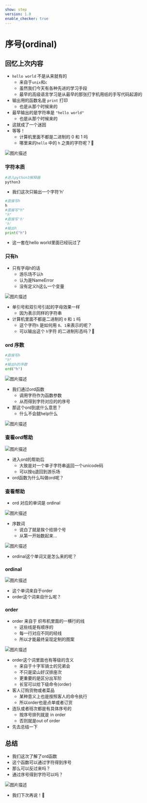 ```yaml
---
show: step
version: 1.0
enable_checker: true
---
```


# 序号(ordinal)

## 回忆上次内容

- `hello world` 不是从来就有的
	- 来自于`unix`和`c`
	- 虽然我们今天有各种先进的学习手段
	- 最早的高级语言学习是从最早的那张打字机用纸的手写代码起源的
- 输出用的函数名是 `print` 打印	
  -	也是从那个时候来的 
- 最早输出的是字符串是 `"hello world"`
	- 也是从那个时候来的 
- 这就成了一个迷因
- 等等！
	- 计算机里面不都是二进制的 0 和 1 吗
	- 哪里来的`hello` 中的 `h` 之类的字符呢？🤔

![图片描述](https://doc.shiyanlou.com/courses/uid1190679-20220923-1663933793795)

### 字符本质

```bash
#进入python3解释器
python3
```

- 我们这次只输出一个字符'h'

```python
#直接写h
h
#直接写"h"
"h"
#直接写'h'
'h'
#输出h
print("h")
```

- 这一套在hello world里面已经玩过了

### 只有h

- 只有字母h的话
	- 游乐场不认h
	- 认为是NameError
	- 没有定义h这么一个变量

![图片描述](https://doc.shiyanlou.com/courses/uid1190679-20210310-1615335235709)

- 单引号和双引号引起的字母效果一样
	- 因为表示同样的字符串
- 计算机里面不都是二进制的 `0` 和 `1` 吗
	- 这个字符`h` 是如何用 `0`、`1`来表示的呢？ 
	- 可以输出这个 `h`字符 的二进制形态吗？🤔

### ord 序数

```python
#直接写h
"h"
#输出h的序数
ord("h")
```

![图片描述](https://doc.shiyanlou.com/courses/uid1190679-20220923-1663937292671)

- 我们通过ord函数
	- 调用字符作为函数参数
	- 从而得到字符对应的的序号
- 那这个ord到底什么意思？
	- 什么不会就help什么

![图片描述](https://doc.shiyanlou.com/courses/uid1190679-20220923-1663937300418)

### 查看ord帮助

![图片描述](https://doc.shiyanlou.com/courses/uid1190679-20220824-1661330518674)

- 进入ord的帮助后
	- 大致是对一个单子字符串返回一个unicode码
	- 可以按<kbd>q</kbd>退回到游乐场
- ord函数为什么叫做ord呢？

### 查看帮助

- ord 对应的单词是 ordinal

![图片描述](https://doc.shiyanlou.com/courses/uid1190679-20210916-1631769581858)

- 序数词
	- 说白了就是挨个给排个号
	- 从第一开始数起来...

![图片描述](https://doc.shiyanlou.com/courses/uid1190679-20220917-1663388188706)

- ordinal这个单词又是怎么来的呢？

### ordinal

![图片描述](https://doc.shiyanlou.com/courses/uid1190679-20220221-1645420771322)

- 这个单词来自于order
- order这个词来自什么呢？

### order

- order 来自于 织布机里面的一横行的线
	- 这些线是有顺序的
	- 每一行对应不同的经线
	- 所以才能最终呈现定制的图案

![图片描述](https://doc.shiyanlou.com/courses/uid1190679-20220221-1645421256785)

- order这个词里面也有等级的含义
	- 来自于十字军骑士的兄弟会
	- 不只是梁山好汉排座次
	- 更重要的是区分出军阶
	- 长官可以给下级命令(order)
- 客人订购货物或者菜品
	- 某种意义上也是按照客人的命令执行
	- 所以order也是点单或者订货
- 连队或者班次都是有具体序号的
	- 按序号排列就是 in order
	- 否则就是out of order
- 先去总结一下

## 总结

- 我们这次了解了ord函数
- 这个函数可以通过字符得到序号
- 那么可以反过来吗？
- 通过序号得到字符可以吗？

![图片描述](https://doc.shiyanlou.com/courses/uid1190679-20220923-1663940957383)

- 我们下次再说！👋
